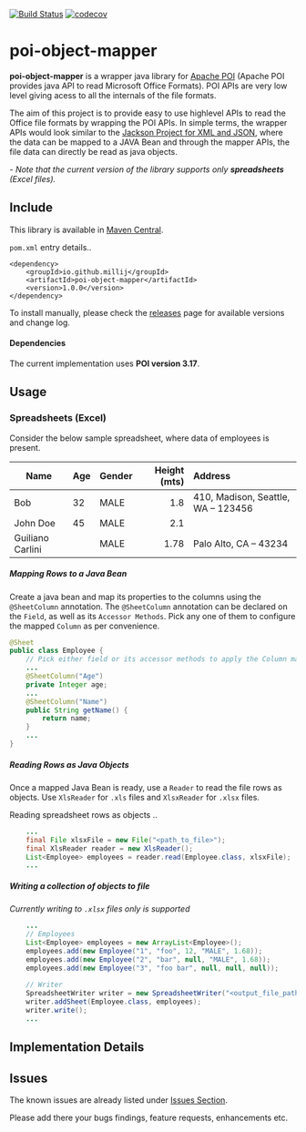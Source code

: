 
[![Build Status](https://travis-ci.org/millij/poi-object-mapper.svg?branch=master)](https://travis-ci.org/millij/poi-object-mapper)
[![codecov](https://codecov.io/gh/millij/poi-object-mapper/branch/master/graph/badge.svg)](https://codecov.io/gh/millij/poi-object-mapper)


# poi-object-mapper

**poi-object-mapper** is a wrapper java library for [Apache POI](https://poi.apache.org/) (Apache POI provides java API to read Microsoft Office Formats). POI APIs are very low level giving acess to all the internals of the file formats.

The aim of this project is to provide easy to use highlevel APIs to read the Office file formats by wrapping the POI APIs. In simple terms, the wrapper APIs would look similar to the [Jackson Project for XML and JSON](https://github.com/FasterXML/jackson), where the data can be mapped to a JAVA Bean and through the mapper APIs, the file data can directly be read as java objects.

*- Note that the current version of the library supports only  **spreadsheets**  (Excel files).*


## Include

This library is available in [Maven Central](https://mvnrepository.com/artifact/io.github.millij/poi-object-mapper). 

`pom.xml` entry details..

```
<dependency>
    <groupId>io.github.millij</groupId>
    <artifactId>poi-object-mapper</artifactId>
    <version>1.0.0</version>
</dependency>
```

To install manually, please check the [releases](https://github.com/millij/poi-object-mapper/releases) page for available versions and  change log.

#### Dependencies

The current implementation uses **POI version 3.17**.


## Usage

### Spreadsheets (Excel)

Consider the below sample spreadsheet, where data of employees is present.

| Name              | Age   | Gender | Height (mts) | Address                            |
| ----------------- |:----- | :----- | ------------:| :--------------------------------- |
| Bob               | 32    | MALE   | 1.8          | 410, Madison, Seattle, WA – 123456 |
| John Doe          | 45    | MALE   | 2.1          |                                    |
| Guiliano Carlini  |       | MALE   | 1.78         | Palo Alto, CA – 43234              |


##### Mapping Rows to a Java Bean

Create a java bean and map its properties to the columns using the `@SheetColumn` annotation. The `@SheetColumn` annotation can be declared on the `Field`, as well as its `Accessor Methods`. Pick any one of them to configure the mapped `Column` as per convenience.    

```java
@Sheet
public class Employee {
    // Pick either field or its accessor methods to apply the Column mapping.
    ...
    @SheetColumn("Age")
    private Integer age;
    ...
    @SheetColumn("Name")
    public String getName() {
        return name;
    }
    ...
}
```

##### Reading Rows as Java Objects

Once a mapped Java Bean is ready, use a `Reader` to read the file rows as objects. Use `XlsReader` for `.xls` files and `XlsxReader` for `.xlsx` files.

Reading spreadsheet rows as objects ..

```java
    ...
    final File xlsxFile = new File("<path_to_file>");
    final XlsReader reader = new XlsReader();
    List<Employee> employees = reader.read(Employee.class, xlsxFile);
    ...
```

##### Writing a collection of objects to file

*Currently writing to `.xlsx` files only is supported*

```java
    ...
    // Employees
    List<Employee> employees = new ArrayList<Employee>();
    employees.add(new Employee("1", "foo", 12, "MALE", 1.68));
    employees.add(new Employee("2", "bar", null, "MALE", 1.68));
    employees.add(new Employee("3", "foo bar", null, null, null));
    
    // Writer
    SpreadsheetWriter writer = new SpreadsheetWriter("<output_file_path>");
    writer.addSheet(Employee.class, employees);
    writer.write();
    ...
```

## Implementation Details



## Issues

The known issues are already listed under [Issues Section](https://github.com/millij/poi-object-mapper/issues).

Please add there your bugs findings, feature requests, enhancements etc. 




